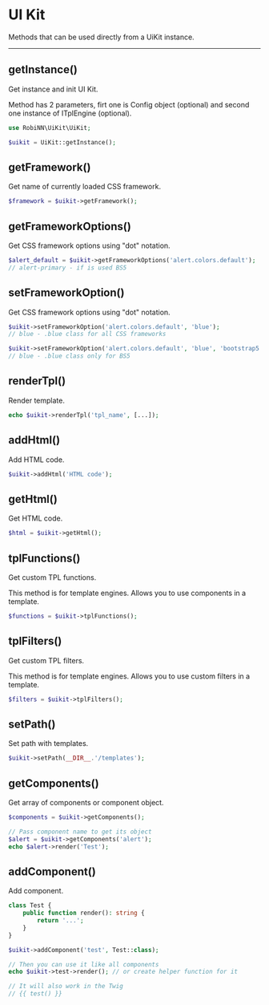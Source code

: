 # UI Kit

Methods that can be used directly from a UiKit instance.

---

## getInstance()

Get instance and init UI Kit.

Method has 2 parameters, firt one is Config object (optional) and second one instance of ITplEngine (optional).

```php
use RobiNN\UiKit\UiKit;

$uikit = UiKit::getInstance();
```

## getFramework()

Get name of currently loaded CSS framework.

```php
$framework = $uikit->getFramework();
```

## getFrameworkOptions()

Get CSS framework options using "dot" notation.

```php
$alert_default = $uikit->getFrameworkOptions('alert.colors.default');
// alert-primary - if is used BS5
```

## setFrameworkOption()

Get CSS framework options using "dot" notation.

```php
$uikit->setFrameworkOption('alert.colors.default', 'blue');
// blue - .blue class for all CSS frameworks

$uikit->setFrameworkOption('alert.colors.default', 'blue', 'bootstrap5');
// blue - .blue class only for BS5
```

## renderTpl()

Render template.

```php
echo $uikit->renderTpl('tpl_name', [...]);
```

## addHtml()

Add HTML code.

```php
$uikit->addHtml('HTML code');
```

## getHtml()

Get HTML code.

```php
$html = $uikit->getHtml();
```

## tplFunctions()

Get custom TPL functions.

This method is for template engines. Allows you to use components in a template.

```php
$functions = $uikit->tplFunctions();
```

## tplFilters()

Get custom TPL filters.

This method is for template engines. Allows you to use custom filters in a template.

```php
$filters = $uikit->tplFilters();
```

## setPath()

Set path with templates.

```php
$uikit->setPath(__DIR__.'/templates');
```

## getComponents()

Get array of components or component object.

```php
$components = $uikit->getComponents();
```

```php
// Pass component name to get its object
$alert = $uikit->getComponents('alert');
echo $alert->render('Test');
```

## addComponent()

Add component.

```php
class Test {
    public function render(): string {
        return '...';
    }
}

$uikit->addComponent('test', Test::class);

// Then you can use it like all components
echo $uikit->test->render(); // or create helper function for it

// It will also work in the Twig
// {{ test() }}
```
